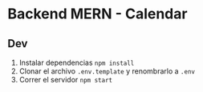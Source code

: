 # Backend MERN - Calendar 

## Dev

1. Instalar dependencias `npm install`
2. Clonar el archivo `.env.template` y renombrarlo a `.env`
3. Correr el servidor `npm start`